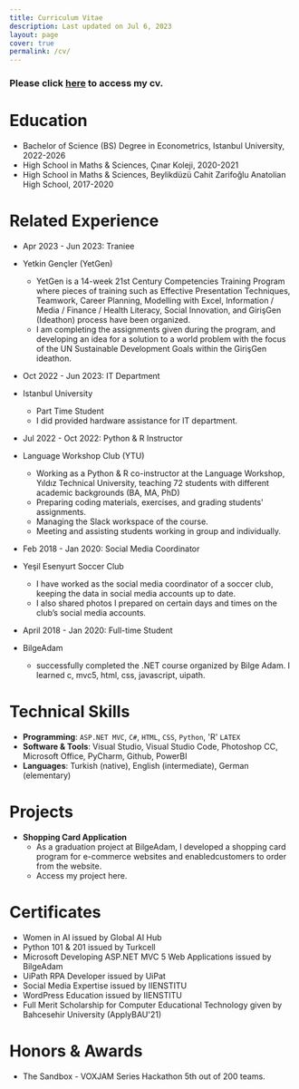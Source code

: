 ```yaml
---
title: Curriculum Vitae
description: Last updated on Jul 6, 2023
layout: page
cover: true
permalink: /cv/
---
```

### Please click [here](http://omerbayrakli.com/assets/omer_cv.pdf) to access my cv.

Education
======
* Bachelor of Science (BS) Degree in Econometrics, Istanbul University, 2022-2026
* High School in Maths & Sciences, Çınar Koleji, 2020-2021
* High School in Maths & Sciences, Beylikdüzü Cahit Zarifoğlu Anatolian High School, 2017-2020

Related Experience
======
* Apr 2023 - Jun 2023: Traniee
* Yetkin Gençler (YetGen)
  * YetGen is a 14-week 21st Century Competencies Training Program where pieces of training such as Effective Presentation Techniques, Teamwork, Career Planning, Modelling with Excel, Information / Media / Finance / Health Literacy, Social Innovation, and GirişGen (Ideathon) process have been organized.
  * I am completing the assignments given during the program, and developing an idea for a solution to a world problem with the focus of the UN Sustainable Development Goals within the GirişGen ideathon.

* Oct 2022 - Jun 2023: IT Department
* Istanbul University
  * Part Time Student
  * I did provided hardware assistance for IT department.

* Jul 2022 - Oct 2022: Python & R Instructor
* Language Workshop Club (YTU)
  * Working as a Python & R co-instructor at the Language Workshop, Yıldız Technical University, teaching 72 students with different academic backgrounds (BA, MA, PhD)
  * Preparing coding materials, exercises, and grading students' assignments.
  * Managing the Slack workspace of the course.
  * Meeting and assisting students working in group and individually.

* Feb 2018 - Jan 2020: Social Media Coordinator
* Yeşil Esenyurt Soccer Club
  * I have worked as the social media coordinator of a soccer club, keeping the data in social media accounts up to date.
  * I also shared photos I prepared on certain days and times on the club’s social media accounts.

* April 2018 - Jan 2020: Full-time Student
* BilgeAdam
  * successfully completed the .NET course organized by Bilge Adam. I learned c, mvc5, html, css, javascript, uipath.

Technical Skills
======
* **Programming**: `ASP.NET MVC`, `C#`, `HTML`, `CSS`, `Python`, 'R' `LATEX`
* **Software & Tools**: Visual Studio, Visual Studio Code, Photoshop CC, Microsoft Office, PyCharm, Github, PowerBI
* **Languages**: Turkish (native), English (intermediate), German (elementary)

Projects
======
* **Shopping Card Application**
    * As a graduation project at BilgeAdam, I developed a shopping card program for e-commerce websites and enabledcustomers to order from the website.
    * Access my project here.

Certificates
======
 * Women in AI issued by Global AI Hub
 * Python 101 & 201 issued by Turkcell
 * Microsoft Developing ASP.NET MVC 5 Web Applications issued by BilgeAdam
 * UiPath RPA Developer issued by UiPat
 * Social Media Expertise issued by IIENSTITU
 * WordPress Education issued by IIENSTITU
 * Full Merit Scholarship for Computer Educational Technology given by Bahcesehir University (ApplyBAU'21)
 

Honors & Awards 
======
 * The Sandbox - VOXJAM Series Hackathon 5th out of 200 teams.


